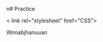 n# Practice

<!doctype html>
<html>
<body>
<head>
<title>
    "Soul Society he youkuso"
</title>
< link rel="stylesheet" href="CSS">
</head>
<p>Wnnabjhanuuan</p>
</body>
</html>